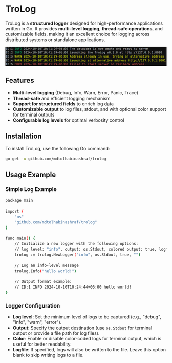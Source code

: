 # TroLog

TroLog is a **structured logger** designed for high-performance applications written in Go. It provides **multi-level logging**, **thread-safe operations**, and customizable fields, making it an excellent choice for logging across distributed systems or standalone applications.

![trolog_example_output](example/trolog_example_output.png)

## Features

- **Multi-level logging** (Debug, Info, Warn, Error, Panic, Trace)
- **Thread-safe** and efficient logging mechanism
- **Support for structured fields** to enrich log data
- **Customizable output** to log files, stdout, and with optional color support for terminal outputs
- **Configurable log levels** for optimal verbosity control

## Installation

To install TroLog, use the following Go command:

```bash
go get -u github.com/mdtolhabinashraf/trolog
```

## Usage Example

### Simple Log Example

```bash
package main

import (
	"os"
	"github.com/mdtolhabinashraf/trolog"
)

func main() {
    // Initialize a new logger with the following options:
    // log level: "info", output: os.Stdout, colored output: true, logfile: ""
    trolog := trolog.NewLogger("info", os.Stdout, true, "")

    // Log an info-level message
    trolog.Info("hello world!")

    // Output format example:
    // ID:1 INFO 2024-10-10T10:24:44+06:00 hello world!
}
```

### Logger Configuration

- **Log level**: Set the minimum level of logs to be captured (e.g., "debug", "info", "warn", "error").
- **Output**: Specify the output destination (use `os.Stdout` for terminal output or provide a file path for log files).
- **Color**: Enable or disable color-coded logs for terminal output, which is useful for better readability.
- **Logfile**: If specified, logs will also be written to the file. Leave this option blank to skip writing logs to a file.
